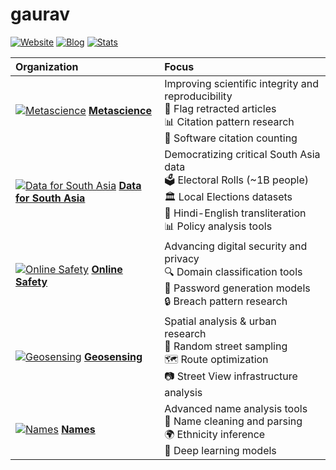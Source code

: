 # gaurav

[![Website](https://img.shields.io/badge/Website-gsood.com-4063D8?style=flat-square)](https://gsood.com)
[![Blog](https://img.shields.io/badge/Blog-gojiberries.io-FF7043?style=flat-square)](https://gojiberries.io)
[![Stats](https://img.shields.io/badge/Stats-GitHub-333333?style=flat-square&logo=github)](https://github.com/gojiplus/allstar/blob/main/stats.md)


| Organization | Focus |
|:---|:---|
| [![Metascience](https://github.com/recite.png?size=20)](https://github.com/recite) **[Metascience](https://github.com/recite)** | Improving scientific integrity and reproducibility <br> 🚩 Flag retracted articles <br> 📊 Citation pattern research <br> 🧮 Software citation counting |
| [![Data for South Asia](https://github.com/in-rolls.png?size=20)](https://github.com/in-rolls) **[Data for South Asia](https://github.com/in-rolls)** | Democratizing critical South Asia data <br> 🗳️ Electoral Rolls (~1B people) <br> 🏛️ Local Elections datasets <br> 🔄 Hindi-English transliteration <br> 📊 Policy analysis tools |
| [![Online Safety](https://github.com/themains.png?size=20)](https://github.com/themains) **[Online Safety](https://github.com/themains)** | Advancing digital security and privacy <br> 🔍 Domain classification tools <br> 🔐 Password generation models <br> 🔒 Breach pattern research |
| [![Geosensing](https://github.com/geosensing.png?size=20)](https://github.com/geosensing) **[Geosensing](https://github.com/geosensing)** | Spatial analysis & urban research <br> 📍 Random street sampling <br> 🗺️ Route optimization <br> 📷 Street View infrastructure analysis |
| [![Names](https://github.com/appeler.png?size=20)](https://github.com/appeler) **[Names](https://github.com/appeler)** | Advanced name analysis tools <br> 🧹 Name cleaning and parsing <br> 🌍 Ethnicity inference <br> 🧠 Deep learning models |


